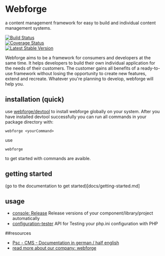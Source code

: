 # Webforge
a content management framework for easy to build and individual content management systems.

[![Build Status](https://travis-ci.org/webforge-labs/webforge.png)](https://travis-ci.org/webforge-labs/webforge)  
[![Coverage Status](https://coveralls.io/repos/webforge-labs/webforge/badge.png?branch=master)](https://coveralls.io/r/webforge-labs/webforge?branch=master)  
[![Latest Stable Version](https://poser.pugx.org/webforge/webforge/version.png)](https://packagist.org/packages/webforge/webforge)

Webforge aims to be a framework for consumers and developers at the same time. It helps developers to build their own individual application for the needs of their customers. The customer gains all benefits of a ready-to-use framework without losing the opportunity to create new features, extend and recreate.
Whatever you're planning to develop, webforge will help you.

## installation (quick)

use [webforge/devtool](https://github.com/webforge-labs/webforge-devtool) to install webforge globally on your system. After you have installed devtool successfully you can run all commands in your package directory with:
```
webforge <yourCommand>
```
use
```
webforge
```
to get started with commands are avaible.

## getting started

(go to the documentation to get started)[docs/getting-started.md]

## usage

  - [console: Release](docs/console.md) Release versions of your component/library/project automatically
  - [configuration-tester](docs/configuration-tester.md) API for Testing your php.ini configuration with PHP


##resources
  - [Psc - CMS - Documentation in german / half english](http://wiki.ps-webforge.com/psc-cms:start)
  - [read more about our company: webforge](http://www.ps-webforge.com)
